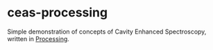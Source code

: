 # ceas-processing
Simple demonstration of concepts of Cavity Enhanced Spectroscopy, written in [Processing](https://processing.org).


